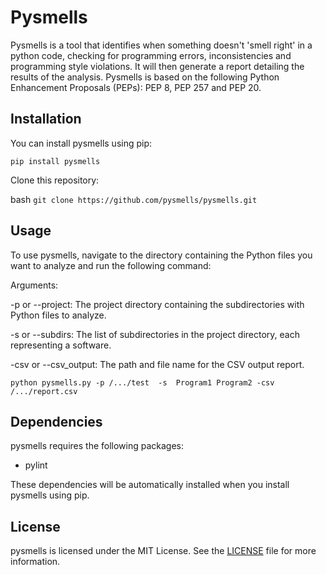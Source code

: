 # Pysmells

Pysmells is a tool that identifies when something doesn't 'smell right' in a python code, checking for programming errors, inconsistencies and programming style violations. It will then generate a report detailing the results of the analysis. Pysmells is based on the following Python Enhancement Proposals (PEPs): PEP 8, PEP 257 and PEP 20.

## Installation

You can install pysmells using pip:

`pip install pysmells`

Clone this repository:

bash `git clone https://github.com/pysmells/pysmells.git`

## Usage

To use pysmells, navigate to the directory containing the Python files you want to analyze and run the following command:

Arguments:

-p or --project: The project directory containing the subdirectories with Python files to analyze.

-s or --subdirs: The list of subdirectories in the project directory, each representing a software.

-csv or --csv_output: The path and file name for the CSV output report.

`python pysmells.py -p /.../test  -s  Program1 Program2 -csv /.../report.csv`

## Dependencies

pysmells requires the following packages:

- pylint

These dependencies will be automatically installed when you install pysmells using pip.

## License

pysmells is licensed under the MIT License. See the [LICENSE](LICENSE) file for more information.
